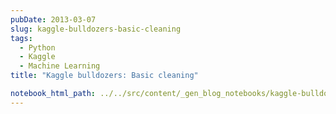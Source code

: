 ```yaml
---
pubDate: 2013-03-07
slug: kaggle-bulldozers-basic-cleaning
tags:
  - Python
  - Kaggle
  - Machine Learning
title: "Kaggle bulldozers: Basic cleaning"

notebook_html_path: ../../src/content/_gen_blog_notebooks/kaggle-bulldozers-basic-cleaning.html
---
```

